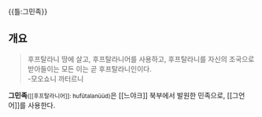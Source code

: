 {{틀:그민족}}

## 개요
> 후프탈라니 땅에 살고, 후프탈라니어를 사용하고, 후프탈라니를 자신의 조국으로 받아들이는 모든 이는 곧 후프탈라니인이다.  
> -모오쇼니 까터르니

**그민족**<small>([[후프탈라니어]]: hufūtalanüüd)</small>은 [[느야크]] 북부에서 발원한 민족으로, [[그언어]]를 사용한다.
